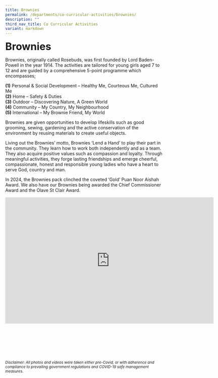 ```yaml
---
title: Brownies
permalink: /departments/co-curricular-activities/brownies/
description: ""
third_nav_title: Co Curricular Activities
variant: markdown
---
```

<b><font size="6">Brownies</font></b>

Brownies, originally called Rosebuds, was first founded by Lord Baden-Powell in the year 1914. The activities are tailored for young girls aged 7 to 12 and are guided by a comprehensive 5-point programme which encompasses;<br>

<b>(1)</b> Personal &amp; Social Development – Healthy Me, Courteous Me, Cultured Me <br>
<b>(2)</b> Home – Safety &amp; Duties<br>
<b>(3)</b> Outdoor – Discovering Nature, A Green World<br>
<b>(4)</b> Community – My Country, My Neighbourhood <br>
<b>(5)</b> International – My Brownie Friend, My World <br>

Brownies are given opportunities to develop lifeskills such as good grooming, sewing, gardening and the active conservation of the environment by reusing materials to create useful objects.&nbsp;

Living out the Brownies’ motto, Brownies ‘Lend a Hand’ to play their part in the community. They learn how to work both independently and as a team. They also acquire positive values such as compassion and loyalty. Through meaningful activities, they forge lasting friendships and emerge cheerful, compassionate, honest and responsible young ladies who have a heart to serve God, country and man.

In 2024, the Brownies pack clinched the coveted ‘Gold’ Puan Noor Aishah Award. We also have our Brownies being awarded the Chief Commissioner Award and the Olave St Clair Award.

<center>

<iframe allowfullscreen="true" height="400" width="660" frameborder="0" src="https://docs.google.com/presentation/d/e/2PACX-1vT6AVdK0BpVkru0uY5Oqf5gC5BS-8aa4bCN7bd1471AwqkyUMqTnr8LZ64sDHsqaDitAg8C9M35rzum/embed?start=true&amp;loop=true&amp;delayms=3000"></iframe>
	
</center>

<br><br><br><br><br><br>
<sup>_Disclaimer: All photos and videos were taken either pre-Covid, or with adherence and compliance to prevailing government regulations and COVID-19 safe management measures._</sup>